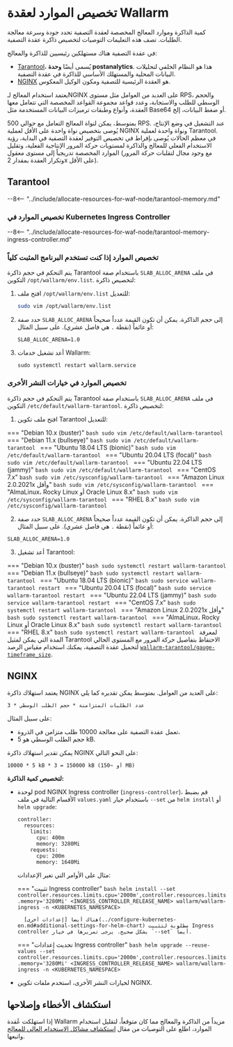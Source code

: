 # تخصيص الموارد لعقدة Wallarm

كمية الذاكرة وموارد المعالج المخصصة لعقدة التصفية تحدد جودة وسرعة معالجة الطلبات. تصف هذه التعليمات التوصيات لتخصيص ذاكرة عقدة التصفية.

في عقدة التصفية هناك مستهلكين رئيسيين للذاكرة والمعالج:

* [Tarantool](#tarantool)، يُسمى أيضًا **وحدة postanalytics**. هذا هو النظام الخلفي لتحليلات البيانات المحلية والمستهلك الأساسي للذاكرة في عقدة التصفية.
* [NGINX](#nginx) هو العقدة الرئيسية للتصفية ومكون الوكيل المعكوس.

يعتمد استخدام المعالج لـNGINX على العديد من العوامل مثل مستوى RPS، والحجم الوسطي للطلب والاستجابة، وعدد قواعد مجموعة القواعد المخصصة التي تتعامل معها العقدة، وأنواع وطبقات ترميزات البيانات المستخدمة مثل Base64 أو ضغط البيانات، إلخ.

بمتوسط، يمكن لنواة المعالج التعامل مع حوالي 500 RPS. عند التشغيل في وضع الإنتاج، يُوصى بتخصيص نواة واحدة على الأقل لعملية NGINX ونواة واحدة لعملية Tarantool. في معظم الحالات يُوصى بإفراط في تخصيص التوفير لعقدة التصفية في البداية، رؤية الاستخدام الفعلي للمعالج والذاكرة لمستويات حركة المرور الإنتاجية الفعلية، وتقليل الموارد المخصصة تدريجياً إلى مستوى معقول (مع وجود مجال لتقلبات حركة المرور وتكرار العقدة بمقدار 2x على الأقل).

## Tarantool

--8<-- "../include/allocate-resources-for-waf-node/tarantool-memory.md"

### تخصيص الموارد في Kubernetes Ingress Controller

--8<-- "../include/allocate-resources-for-waf-node/tarantool-memory-ingress-controller.md"

### تخصيص الموارد إذا كنت تستخدم البرنامج المثبت كلياً

يتم التحكم في حجم ذاكرة Tarantool باستخدام صفة `SLAB_ALLOC_ARENA` في ملف التكوين `/opt/wallarm/env.list`. لتخصيص ذاكرة:

1. افتح ملف `/opt/wallarm/env.list` للتعديل:

    ```bash
    sudo vim /opt/wallarm/env.list
    ```
1. حدد صفة `SLAB_ALLOC_ARENA` إلى حجم الذاكرة. يمكن أن تكون القيمة عدداً صحيحاً أو عائماً (نقطة `.` هي فاصل عشري). على سبيل المثال:

    ```
    SLAB_ALLOC_ARENA=1.0
    ```
1. أعد تشغيل خدمات Wallarm:

    ```
    sudo systemctl restart wallarm.service
    ```

### تخصيص الموارد في خيارات النشر الأخرى

يتم التحكم في حجم ذاكرة Tarantool باستخدام صفة `SLAB_ALLOC_ARENA` في ملف التكوين `/etc/default/wallarm-tarantool`. لتخصيص ذاكرة:

<ol start="1"><li>افتح ملف تكوين Tarantool للتعديل:</li></ol>

=== "Debian 10.x (buster)"
    ```bash
    sudo vim /etc/default/wallarm-tarantool
    ```
=== "Debian 11.x (bullseye)"
    ```bash
    sudo vim /etc/default/wallarm-tarantool
    ```
=== "Ubuntu 18.04 LTS (bionic)"
    ```bash
    sudo vim /etc/default/wallarm-tarantool
    ```
=== "Ubuntu 20.04 LTS (focal)"
    ```bash
    sudo vim /etc/default/wallarm-tarantool
    ```
=== "Ubuntu 22.04 LTS (jammy)"
    ```bash
    sudo vim /etc/default/wallarm-tarantool
    ```
=== "CentOS 7.x"
    ```bash
    sudo vim /etc/sysconfig/wallarm-tarantool
    ```
=== "Amazon Linux 2.0.2021x وأقل"
    ```bash
    sudo vim /etc/sysconfig/wallarm-tarantool
    ```
=== "AlmaLinux، Rocky Linux أو Oracle Linux 8.x"
    ```bash
    sudo vim /etc/sysconfig/wallarm-tarantool
    ```
=== "RHEL 8.x"
    ```bash
    sudo vim /etc/sysconfig/wallarm-tarantool
    ```

<ol start="2"><li>حدد صفة <code>SLAB_ALLOC_ARENA</code> إلى حجم الذاكرة. يمكن أن تكون القيمة عدداً صحيحاً أو عائماً (نقطة <code>.</code> هي فاصل عشري). على سبيل المثال:</li></ol>

```
SLAB_ALLOC_ARENA=1.0
```

<ol start="3"><li>أعد تشغيل Tarantool:</li></ol>

=== "Debian 10.x (buster)"
    ```bash
    sudo systemctl restart wallarm-tarantool
    ```
=== "Debian 11.x (bullseye)"
    ```bash
    sudo systemctl restart wallarm-tarantool
    ```
=== "Ubuntu 18.04 LTS (bionic)"
    ```bash
    sudo service wallarm-tarantool restart
    ```
=== "Ubuntu 20.04 LTS (focal)"
    ```bash
    sudo service wallarm-tarantool restart
    ```
=== "Ubuntu 22.04 LTS (jammy)"
    ```bash
    sudo service wallarm-tarantool restart
    ```
=== "CentOS 7.x"
    ```bash
    sudo systemctl restart wallarm-tarantool
    ```
=== "Amazon Linux 2.0.2021x وأقل"
    ```bash
    sudo systemctl restart wallarm-tarantool
    ```
=== "AlmaLinux، Rocky Linux أو Oracle Linux 8.x"
    ```bash
    sudo systemctl restart wallarm-tarantool
    ```
=== "RHEL 8.x"
    ```bash
    sudo systemctl restart wallarm-tarantool
    ```
لمعرفة المدة التي يمكن لمثيل Tarantool الاحتفاظ بتفاصيل حركة المرور مع المستوى الحالي لتحميل عقدة التصفية، يمكنك استخدام مقياس الرصد [`wallarm-tarantool/gauge-timeframe_size`](../monitoring/available-metrics.md#time-of-storing-requests-in-the-postanalytics-module-in-seconds).

## NGINX

يعتمد استهلاك ذاكرة NGINX على العديد من العوامل. بمتوسط يمكن تقديره كما يلي:

```
عدد الطلبات المتزامنة * حجم الطلب الوسطي * 3
```

على سبيل المثال:

* تعمل عقدة التصفية على معالجة 10000 طلب متزامن في الذروة،
* حجم الطلب الوسطي هو 5 kB.

يمكن تقدير استهلاك ذاكرة NGINX على النحو التالي:

```
10000 * 5 kB * 3 = 150000 kB (أو ~150 MB)
```

**لتخصيص كمية الذاكرة:**

* لوحدة pod NGINX Ingress controller (`ingress-controller`)، قم بضبط الأقسام التالية في ملف `values.yaml` باستخدام خيار `--set` من `helm install` أو `helm upgrade`:
    ```
    controller:
      resources:
        limits:
          cpu: 400m
          memory: 3280Mi
        requests:
          cpu: 200m
          memory: 1640Mi
    ```

    مثال على الأوامر التي تغير الإعدادات:

    === "تثبيت Ingress controller"
        ```bash
        helm install --set controller.resources.limits.cpu='2000m',controller.resources.limits.memory='3280Mi' <INGRESS_CONTROLLER_RELEASE_NAME> wallarm/wallarm-ingress -n <KUBERNETES_NAMESPACE>
        ```

        هناك أيضاً [إعدادات أخرى](../configure-kubernetes-en.md#additional-settings-for-helm-chart) مطلوبة لتثبيت Ingress controller بشكل صحيح. يرجى تمريرها في خيار `--set` أيضاً.
    === "تحديث إعدادات Ingress controller"
        ```bash
        helm upgrade --reuse-values --set controller.resources.limits.cpu='2000m',controller.resources.limits.memory='3280Mi' <INGRESS_CONTROLLER_RELEASE_NAME> wallarm/wallarm-ingress -n <KUBERNETES_NAMESPACE>
        ```

* لخيارات النشر الأخرى، استخدم ملفات تكوين NGINX.

## استكشاف الأخطاء وإصلاحها

إذا استهلكت عُقدة Wallarm مزيداً من الذاكرة والمعالج مما كان متوقعاً، لتقليل استخدام الموارد، اطلع على التوصيات من مقال [استكشاف مشاكل الاستخدام العالي للمعالج](../../faq/cpu.md) واتبعها.